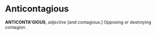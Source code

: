 # Anticontagious

**ANTICONTA'GIOUS**, _adjective_ \[and contagious.\] Opposing or destroying contagion.